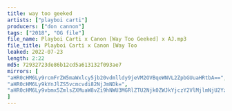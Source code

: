 ```yaml
---
title: way too geeked
artists: ["playboi carti"]
producers: ["don cannon"]
tags: ["2018", "OG file"]
file_name: Playboi Carti x Canon [Way Too Geeked] x AJ.mp3
file_title: Playboi Carti x Canon [Way Too
leaked: 2022-07-23
length: 2:22
md5: 72932723de86b12cd5a613132f093ae7
mirrors: [
"aHR0cHM6Ly9rcmFrZW5maWxlcy5jb20vdmlldy9jeVM2OVBqeWNVL2ZpbGUuaHRtbA==",
"aHR0cHM6Ly9kYnJlZS5vcmcvdi82NjJmNDk=",
"aHR0cHM6Ly9vbmx5ZmlsZXMuaW8vZi9hNWU3MGRlZTU2Njk0ZWJkYjczY2VlMjlmNjU2YzliYw=="
]
---
```

